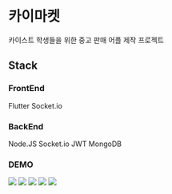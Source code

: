 # 카이마켓

카이스트 학생들을 위한 중고 판매 어플 제작 프로젝트

## Stack

### FrontEnd
Flutter
Socket.io

### BackEnd
Node.JS
Socket.io
JWT
MongoDB

### DEMO

![](i./images/1.gif)
![](i./images/2.gif)
![](i./images/3.gif)
![](i./images/4.gif)
![](i./images/5.gif)